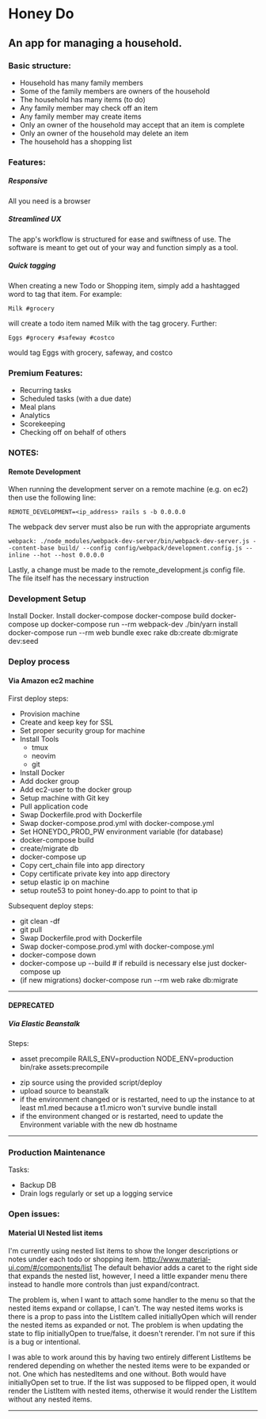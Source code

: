# Honey Do

## An app for managing a household.

### Basic structure:
  + Household has many family members
  + Some of the family members are owners of the household
  + The household has many items (to do)
  + Any family member may check off an item
  + Any family member may create items
  + Only an owner of the household may accept that an item is complete
  + Only an owner of the household may delete an item
  + The household has a shopping list

### Features:

##### Responsive
All you need is a browser

##### Streamlined UX
The app's workflow is structured for ease and swiftness of use. The software is
meant to get out of your way and function simply as a tool.

##### Quick tagging
When creating a new Todo or Shopping item, simply add a hashtagged word to tag that item.  For example:

`Milk #grocery`

will create a todo item named Milk with the tag grocery.  Further:

`Eggs #grocery #safeway #costco`

would tag Eggs with grocery, safeway, and costco

### Premium Features:
  + Recurring tasks
  + Scheduled tasks (with a due date)
  + Meal plans
  + Analytics
  + Scorekeeping
  + Checking off on behalf of others

### NOTES:

#### Remote Development
When running the development server on a remote machine (e.g. on ec2) then use
the following line:
```
REMOTE_DEVELOPMENT=<ip_address> rails s -b 0.0.0.0
```
The webpack dev server must also be run with the appropriate arguments
```
webpack: ./node_modules/webpack-dev-server/bin/webpack-dev-server.js --content-base build/ --config config/webpack/development.config.js --inline --hot --host 0.0.0.0
```
Lastly, a change must be made to the remote_development.js config file.  The
file itself has the necessary instruction

### Development Setup
Install Docker.
Install docker-compose
docker-compose build
docker-compose up
docker-compose run --rm webpack-dev ./bin/yarn install
docker-compose run --rm web bundle exec rake db:create db:migrate dev:seed

### Deploy process
#### Via Amazon ec2 machine
First deploy steps:
  + Provision machine
  + Create and keep key for SSL
  + Set proper security group for machine
  + Install Tools
    * tmux
    * neovim
    * git
  + Install Docker
  + Add docker group
  + Add ec2-user to the docker group
  + Setup machine with Git key
  + Pull application code
  + Swap Dockerfile.prod with Dockerfile
  + Swap docker-compose.prod.yml with docker-compose.yml
  + Set HONEYDO_PROD_PW environment variable (for database)
  + docker-compose build
  + create/migrate db
  + docker-compose up
  + Copy cert_chain file into app directory
  + Copy certificate private key into app directory
  + setup elastic ip on machine
  + setup route53 to point honey-do.app to point to that ip

Subsequent deploy steps:
  + git clean -df
  + git pull
  + Swap Dockerfile.prod with Dockerfile
  + Swap docker-compose.prod.yml with docker-compose.yml
  + docker-compose down
  + docker-compose up --build # if rebuild is necessary else just docker-compose up
  + (if new migrations) docker-compose run --rm web rake db:migrate

----

#### DEPRECATED
##### Via Elastic Beanstalk
Steps:
  + asset precompile
    RAILS_ENV=production NODE_ENV=production bin/rake assets:precompile
  * zip source
    using the provided script/deploy
  * upload source to beanstalk
  * if the environment changed or is restarted, need to up the instance to at
    least m1.med because a t1.micro won't survive bundle install
  * if the environment changed or is restarted, need to update the Environment
    variable with the new db hostname

----

### Production Maintenance
Tasks:
  + Backup DB
  + Drain logs regularly or set up a logging service

### Open issues:

#### Material UI Nested list items
I'm currently using nested list items to show the longer descriptions or notes
under each todo or shopping item.  http://www.material-ui.com/#/components/list
The default behavior adds a caret to the right side that expands the nested
list, however, I need a little expander menu there instead to handle more
controls than just expand/contract.

The problem is, when I want to attach some handler to the menu so that the
nested items expand or collapse, I can't.  The way nested items works is there
is a prop to pass into the ListItem called initiallyOpen which will render the
nested items as expanded or not.  The problem is when updating the state to
flip initiallyOpen to true/false, it doesn't rerender.  I'm not sure if this
is a bug or intentional.

I was able to work around this by having two entirely different ListItems be
rendered depending on whether the nested items were to be expanded or not.
One which has nestedItems and one without.  Both would have initiallyOpen
set to true.  If the list was supposed to be flipped open, it would render the
ListItem with nested items, otherwise it would render the ListItem without any
nested items.

---
